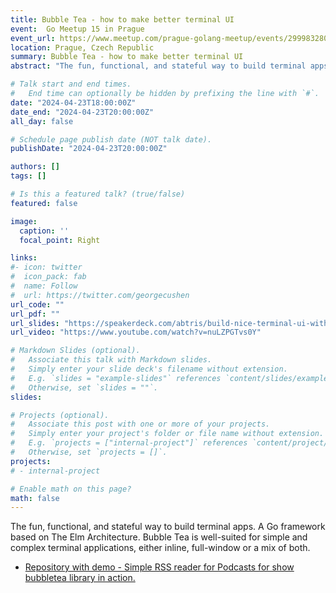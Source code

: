 ```yaml
---
title: Bubble Tea - how to make better terminal UI
event:  Go Meetup 15 in Prague
event_url: https://www.meetup.com/prague-golang-meetup/events/299983280/
location: Prague, Czech Republic
summary: Bubble Tea - how to make better terminal UI
abstract: "The fun, functional, and stateful way to build terminal apps. A Go framework based on The Elm Architecture. Bubble Tea is well-suited for simple and complex terminal applications, either inline, full-window or a mix of both."

# Talk start and end times.
#   End time can optionally be hidden by prefixing the line with `#`.
date: "2024-04-23T18:00:00Z"
date_end: "2024-04-23T20:00:00Z"
all_day: false

# Schedule page publish date (NOT talk date).
publishDate: "2024-04-23T20:00:00Z"

authors: []
tags: []

# Is this a featured talk? (true/false)
featured: false

image:
  caption: ''
  focal_point: Right

links:
#- icon: twitter
#  icon_pack: fab
#  name: Follow
#  url: https://twitter.com/georgecushen
url_code: ""
url_pdf: ""
url_slides: "https://speakerdeck.com/abtris/build-nice-terminal-ui-with-bubble-tea"
url_video: "https://www.youtube.com/watch?v=nuLZPGTvs0Y"

# Markdown Slides (optional).
#   Associate this talk with Markdown slides.
#   Simply enter your slide deck's filename without extension.
#   E.g. `slides = "example-slides"` references `content/slides/example-slides.md`.
#   Otherwise, set `slides = ""`.
slides:

# Projects (optional).
#   Associate this post with one or more of your projects.
#   Simply enter your project's folder or file name without extension.
#   E.g. `projects = ["internal-project"]` references `content/project/deep-learning/index.md`.
#   Otherwise, set `projects = []`.
projects:
# - internal-project

# Enable math on this page?
math: false
---
```


The fun, functional, and stateful way to build terminal apps. A Go framework based on The Elm Architecture. Bubble Tea is well-suited for simple and complex terminal applications, either inline, full-window or a mix of both.

- [Repository with demo - Simple RSS reader for Podcasts for show bubbletea library in action.](https://github.com/abtris/rss-bubletea-demo)
